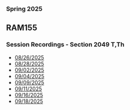 ### Spring 2025
## RAM155 
### Session Recordings - Section 2049 T,Th

- [08/26/2025](https://nmc.zoom.us/rec/share/toY1e8L-K9-uCiimWsmu6iUgBqr_OhA4ETADbiEqJt3r2YEWO6tMOIIeqeiJJaTp.LVNM5lGftk_yB12e)
- [08/28/2025](https://nmc.zoom.us/rec/share/BDenv5Fj-UmtcSxYdIJPtF5X08TOU1YJ-_iOKov-RHJ7LZ9tt4cdGoJ36lm-OBtR.zQYkRJAQ7v_49nvI)
- [09/02/2025](https://nmc.zoom.us/rec/share/TCGqTaojkqcyj8JC8DPG73KYTSp8-9pBFJ-DSEKZ08IQv-YGv6GiGc6nfzvjuZ01.wC_WGe7ud4M98WxQ)
- [09/04/2025](https://nmc.zoom.us/rec/share/sUjPOo8_47mwBSX8RNfjzgcROSuOjTfQpDqFnk-cTo-7bBK0ywq9fse0vymstOo.ZBCb-0VnqLMqGWKW)
- [09/09/2025](https://nmc.zoom.us/rec/share/Du0ykQVD4NBUZAgHF31KkW54287wFfmeB5sRgFjLgKPLHmozlZNV5Bml0xyLqmyC.Cqg0w76xTFEMv9NG)
- [09/11/2025](https://nmc.zoom.us/rec/share/UCT97eE4GM5rKrj9HCNB_CnWpTGeKQyTqKCZO3e7hldcZIZ-CEz3B4v66QdmOrg.NlS0WoSpu3ble5CL)
- [09/16/2025](https://nmc.zoom.us/rec/share/_wSlokhE_oDxGPmG0l0GtgGApwH4y4C1tJycwP2pJHlyNKVlsa7fmeZcew_DIF_F.13sgi9JMsvSyHB4o)
- [09/18/2025](https://nmc.zoom.us/rec/share/m-DBFT0w9GafW28qAs2RgfuZg8IZesiz78I11lYg30eupm7qnhwu2LytBO5b8Gc.SulTIdAfGwBP8YOE)

<!--




- [09/23/2025]()
- [09/25/2025]()
- [09/30/2025]()
- [10/02/2025]()
- [10/07/2025]()
- [10/09/2025]()
- [10/14/2025]()
- [10/16/2025]()
- [10/21/2025]()
- [10/23/2025]()
- [10/28/2025]()
- [10/30/2025]()
- [11/04/2025]()
- [11/06/2025]()
- [11/11/2025]()
- [11/13/2025]()
- [11/18/2025]()
- [11/20/2025]()
- [11/25/2025]()
- [11/27/2025]()
- [12/02/2025]()
- [12/04/2025]()
- [12/09/2025]()
- [12/11/2025]()
- [12/16/2025]()
 -->
